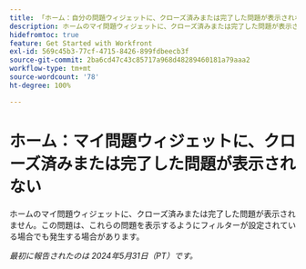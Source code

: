 ```yaml
---
title: 「ホーム：自分の問題ウィジェットに、クローズ済みまたは完了した問題が表示されない」
description: ホームのマイ問題ウィジェットに、クローズ済みまたは完了した問題が表示されません。この問題は、これらの問題を表示するようにフィルターが設定されている場合でも発生する場合があります。
hidefromtoc: true
feature: Get Started with Workfront
exl-id: 569c45b3-77cf-4715-8426-899fdbeecb3f
source-git-commit: 2ba6cd47c43c85717a968d48289460181a79aaa2
workflow-type: tm+mt
source-wordcount: '78'
ht-degree: 100%

---
```


# ホーム：マイ問題ウィジェットに、クローズ済みまたは完了した問題が表示されない

ホームのマイ問題ウィジェットに、クローズ済みまたは完了した問題が表示されません。この問題は、これらの問題を表示するようにフィルターが設定されている場合でも発生する場合があります。

_最初に報告されたのは 2024年5月31日（PT）です。_
